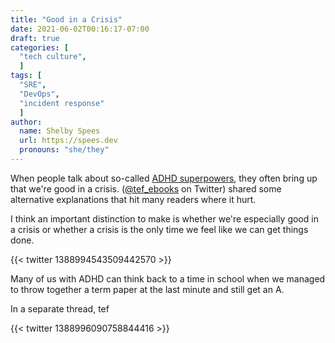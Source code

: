 ```yaml
---
title: "Good in a Crisis"
date: 2021-06-02T00:16:17-07:00
draft: true
categories: [
  "tech culture",
  ]
tags: [
  "SRE",
  "DevOps",
  "incident response"
  ]
author:
  name: Shelby Spees
  url: https://spees.dev
  pronouns: "she/they"
---
```


When people talk about so-called [ADHD superpowers](),
they often bring up that we're good in a crisis.
([@tef_ebooks]() on Twitter) shared some alternative explanations
that hit many readers where it hurt.

<!-- more -->

I think an important distinction to make
is whether we're especially good in a crisis
or whether a crisis is the only time we feel like we can get things done.

<!-- https://twitter.com/tef_ebooks/status/1388994543509442570 -->
{{< twitter 1388994543509442570 >}}

Many of us with ADHD can think back to a time in school
when we managed to throw together a term paper at the last minute
and still get an A.


In a separate thread, tef


<!-- https://twitter.com/tef_ebooks/status/1388996090758844416 -->
{{< twitter 1388996090758844416 >}}
